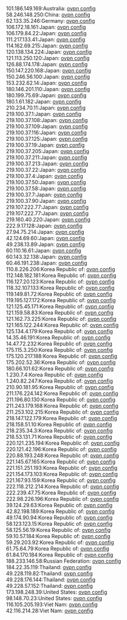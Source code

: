 101.186.149.169:Australia: [ovpn config](vpn/101_186_149_169.ovpn)  
58.246.148.250:China: [ovpn config](vpn/58_246_148_250.ovpn)  
62.133.35.246:Germany: [ovpn config](vpn/62_133_35_246.ovpn)  
106.172.18.161:Japan: [ovpn config](vpn/106_172_18_161.ovpn)  
106.179.84.22:Japan: [ovpn config](vpn/106_179_84_22.ovpn)  
111.217.133.41:Japan: [ovpn config](vpn/111_217_133_41.ovpn)  
114.162.69.215:Japan: [ovpn config](vpn/114_162_69_215.ovpn)  
120.138.134.224:Japan: [ovpn config](vpn/120_138_134_224.ovpn)  
121.113.250.120:Japan: [ovpn config](vpn/121_113_250_120.ovpn)  
126.88.174.178:Japan: [ovpn config](vpn/126_88_174_178.ovpn)  
150.147.220.168:Japan: [ovpn config](vpn/150_147_220_168.ovpn)  
150.246.56.100:Japan: [ovpn config](vpn/150_246_56_100.ovpn)  
153.232.62.14:Japan: [ovpn config](vpn/153_232_62_14.ovpn)  
180.146.201.110:Japan: [ovpn config](vpn/180_146_201_110.ovpn)  
180.199.75.69:Japan: [ovpn config](vpn/180_199_75_69.ovpn)  
180.1.61.182:Japan: [ovpn config](vpn/180_1_61_182.ovpn)  
210.234.70.11:Japan: [ovpn config](vpn/210_234_70_11.ovpn)  
219.100.37.1:Japan: [ovpn config](vpn/219_100_37_1.ovpn)  
219.100.37.108:Japan: [ovpn config](vpn/219_100_37_108.ovpn)  
219.100.37.109:Japan: [ovpn config](vpn/219_100_37_109.ovpn)  
219.100.37.116:Japan: [ovpn config](vpn/219_100_37_116.ovpn)  
219.100.37.125:Japan: [ovpn config](vpn/219_100_37_125.ovpn)  
219.100.37.19:Japan: [ovpn config](vpn/219_100_37_19.ovpn)  
219.100.37.205:Japan: [ovpn config](vpn/219_100_37_205.ovpn)  
219.100.37.211:Japan: [ovpn config](vpn/219_100_37_211.ovpn)  
219.100.37.213:Japan: [ovpn config](vpn/219_100_37_213.ovpn)  
219.100.37.22:Japan: [ovpn config](vpn/219_100_37_22.ovpn)  
219.100.37.4:Japan: [ovpn config](vpn/219_100_37_4.ovpn)  
219.100.37.50:Japan: [ovpn config](vpn/219_100_37_50.ovpn)  
219.100.37.58:Japan: [ovpn config](vpn/219_100_37_58.ovpn)  
219.100.37.7:Japan: [ovpn config](vpn/219_100_37_7.ovpn)  
219.100.37.90:Japan: [ovpn config](vpn/219_100_37_90.ovpn)  
219.107.222.77:Japan: [ovpn config](vpn/219_107_222_77.ovpn)  
219.107.222.77:Japan: [ovpn config](vpn/219_107_222_77.ovpn)  
219.160.40.220:Japan: [ovpn config](vpn/219_160_40_220.ovpn)  
222.9.17.128:Japan: [ovpn config](vpn/222_9_17_128.ovpn)  
27.94.75.214:Japan: [ovpn config](vpn/27_94_75_214.ovpn)  
42.124.69.60:Japan: [ovpn config](vpn/42_124_69_60.ovpn)  
49.238.13.89:Japan: [ovpn config](vpn/49_238_13_89.ovpn)  
60.110.16.61:Japan: [ovpn config](vpn/60_110_16_61.ovpn)  
60.143.32.138:Japan: [ovpn config](vpn/60_143_32_138.ovpn)  
60.46.191.238:Japan: [ovpn config](vpn/60_46_191_238.ovpn)  
110.8.226.206:Korea Republic of: [ovpn config](vpn/110_8_226_206.ovpn)  
112.148.182.181:Korea Republic of: [ovpn config](vpn/112_148_182_181.ovpn)  
116.127.20.123:Korea Republic of: [ovpn config](vpn/116_127_20_123.ovpn)  
118.32.107.133:Korea Republic of: [ovpn config](vpn/118_32_107_133.ovpn)  
119.149.81.72:Korea Republic of: [ovpn config](vpn/119_149_81_72.ovpn)  
119.195.127.172:Korea Republic of: [ovpn config](vpn/119_195_127_172.ovpn)  
121.125.45.171:Korea Republic of: [ovpn config](vpn/121_125_45_171.ovpn)  
121.159.58.83:Korea Republic of: [ovpn config](vpn/121_159_58_83.ovpn)  
121.162.73.225:Korea Republic of: [ovpn config](vpn/121_162_73_225.ovpn)  
121.165.122.244:Korea Republic of: [ovpn config](vpn/121_165_122_244.ovpn)  
125.134.4.179:Korea Republic of: [ovpn config](vpn/125_134_4_179.ovpn)  
14.35.46.191:Korea Republic of: [ovpn config](vpn/14_35_46_191.ovpn)  
14.47.72.232:Korea Republic of: [ovpn config](vpn/14_47_72_232.ovpn)  
175.115.3.250:Korea Republic of: [ovpn config](vpn/175_115_3_250.ovpn)  
175.120.217.188:Korea Republic of: [ovpn config](vpn/175_120_217_188.ovpn)  
175.202.52.36:Korea Republic of: [ovpn config](vpn/175_202_52_36.ovpn)  
180.66.101.62:Korea Republic of: [ovpn config](vpn/180_66_101_62.ovpn)  
1.230.7.4:Korea Republic of: [ovpn config](vpn/1_230_7_4.ovpn)  
1.240.82.247:Korea Republic of: [ovpn config](vpn/1_240_82_247.ovpn)  
210.90.181.95:Korea Republic of: [ovpn config](vpn/210_90_181_95.ovpn)  
211.176.224.142:Korea Republic of: [ovpn config](vpn/211_176_224_142.ovpn)  
211.196.80.130:Korea Republic of: [ovpn config](vpn/211_196_80_130.ovpn)  
211.243.179.168:Korea Republic of: [ovpn config](vpn/211_243_179_168.ovpn)  
211.253.102.215:Korea Republic of: [ovpn config](vpn/211_253_102_215.ovpn)  
218.147.122.179:Korea Republic of: [ovpn config](vpn/218_147_122_179.ovpn)  
218.158.51.10:Korea Republic of: [ovpn config](vpn/218_158_51_10.ovpn)  
218.235.34.3:Korea Republic of: [ovpn config](vpn/218_235_34_3.ovpn)  
218.53.131.71:Korea Republic of: [ovpn config](vpn/218_53_131_71.ovpn)  
220.121.235.194:Korea Republic of: [ovpn config](vpn/220_121_235_194.ovpn)  
220.121.42.196:Korea Republic of: [ovpn config](vpn/220_121_42_196.ovpn)  
220.88.193.248:Korea Republic of: [ovpn config](vpn/220_88_193_248.ovpn)  
221.145.67.165:Korea Republic of: [ovpn config](vpn/221_145_67_165.ovpn)  
221.151.251.193:Korea Republic of: [ovpn config](vpn/221_151_251_193.ovpn)  
221.154.173.103:Korea Republic of: [ovpn config](vpn/221_154_173_103.ovpn)  
221.167.93.159:Korea Republic of: [ovpn config](vpn/221_167_93_159.ovpn)  
222.118.212.214:Korea Republic of: [ovpn config](vpn/222_118_212_214.ovpn)  
222.239.47.75:Korea Republic of: [ovpn config](vpn/222_239_47_75.ovpn)  
222.98.226.196:Korea Republic of: [ovpn config](vpn/222_98_226_196.ovpn)  
39.124.29.63:Korea Republic of: [ovpn config](vpn/39_124_29_63.ovpn)  
42.82.198.189:Korea Republic of: [ovpn config](vpn/42_82_198_189.ovpn)  
49.174.90.94:Korea Republic of: [ovpn config](vpn/49_174_90_94.ovpn)  
58.123.123.15:Korea Republic of: [ovpn config](vpn/58_123_123_15.ovpn)  
58.125.56.19:Korea Republic of: [ovpn config](vpn/58_125_56_19.ovpn)  
59.10.57.184:Korea Republic of: [ovpn config](vpn/59_10_57_184.ovpn)  
59.29.203.92:Korea Republic of: [ovpn config](vpn/59_29_203_92.ovpn)  
61.75.64.79:Korea Republic of: [ovpn config](vpn/61_75_64_79.ovpn)  
61.84.170.184:Korea Republic of: [ovpn config](vpn/61_84_170_184.ovpn)  
188.233.146.58:Russian Federation: [ovpn config](vpn/188_233_146_58.ovpn)  
184.22.35.119:Thailand: [ovpn config](vpn/184_22_35_119.ovpn)  
49.228.119.82:Thailand: [ovpn config](vpn/49_228_119_82.ovpn)  
49.228.176.144:Thailand: [ovpn config](vpn/49_228_176_144.ovpn)  
49.228.57.152:Thailand: [ovpn config](vpn/49_228_57_152.ovpn)  
173.198.248.39:United States: [ovpn config](vpn/173_198_248_39.ovpn)  
98.148.70.23:United States: [ovpn config](vpn/98_148_70_23.ovpn)  
116.105.205.193:Viet Nam: [ovpn config](vpn/116_105_205_193.ovpn)  
42.116.214.28:Viet Nam: [ovpn config](vpn/42_116_214_28.ovpn)  
